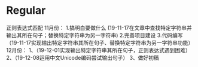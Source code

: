 # Regular
正则表达式匹配
11月份：
1.搞明白要做什么
(19-11-17在文章中查找特定字符串并输出其所在句子；替换特定字符串为另一字符串)
2.完善项目建设 
3.代码编写
（19-11-17实现输出特定字符串其所在句子、替换特定字符串为另一字符串功能）
12月份：
1、（19-12-01实现输出特定字符串其所在句子，正则表达式遇到困难）
2、（19-12-08运用中文Unicode编码尝试输出句子）
3、做好初稿
